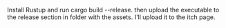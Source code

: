 Install Rustup and run cargo build --release. then upload the executable to the release section in folder with the assets. I'll upload it to the itch page.
